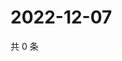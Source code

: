 # 2022-12-07

共 0 条

<!-- BEGIN WEIBO -->
<!-- 最后更新时间 Wed Dec 07 2022 10:47:46 GMT+0800 (China Standard Time) -->

<!-- END WEIBO -->
